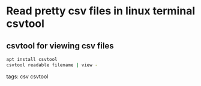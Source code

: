 # Read pretty csv files in linux terminal csvtool

## csvtool for viewing csv files
```bash
apt install csvtool
csvtool readable filename | view -
```

tags: csv csvtool 
